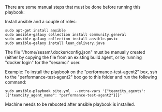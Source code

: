 There are some manual steps that must be done before running this playbook:

Install ansible and a couple of roles:

    sudo apt-get install ansible
    sudo ansible-galaxy collection install community.general
    sudo ansible-galaxy collection install ansible.posix
    sudo ansible-galaxy install lean_delivery.java

The file "/home/sesam/.docker/config.json" must be manually created (either by copying the file from an
existing build agent, or by running "docker login" for the "sesamci" user.


Example: To install the playbook on the "performance-test-agent2" box, ssh to the "performance-test-agent2" box 
         go to this folder and run the following command:

    sudo ansible-playbook site.yml  --extra-vars '{"teamcity_agents":[{"teamcity_agent_name": "performance-test-agent2"}]}'

Machine needs to be rebooted after ansible playbook is installed.
